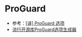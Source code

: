 # ProGuard

+  参考：[\[译\] ProGuard 选项](http://chaosleong.github.io/blog/2015/12/03/%E8%AF%91-ProGuard-%E9%80%89%E9%A1%B9)
+  [流行开源库ProGuard选项生成器](https://proguard.herokuapp.com/)